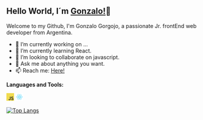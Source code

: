 ## Hello World, I´m [Gonzalo!](https://gonzalogorgojo.github.io/)👋


Welcome to my Github, I'm Gonzalo Gorgojo, a passionate Jr. frontEnd web developer from Argentina.

- 🔭 I’m currently working on ...
- 🌱 I’m currently learning React.
- 👯 I’m looking to collaborate on javascript.
- 💬 Ask me about anything you want.
- 📫 Reach me: [Here!](mailto:gongorgojo@gmail.com)

**Languages and Tools:**  

<code><img height="20" src="https://raw.githubusercontent.com/github/explore/80688e429a7d4ef2fca1e82350fe8e3517d3494d/topics/javascript/javascript.png"></code>
<code><img height="20" src="https://raw.githubusercontent.com/github/explore/80688e429a7d4ef2fca1e82350fe8e3517d3494d/topics/react/react.png"></code>

[![Top Langs](https://github-readme-stats.vercel.app/api/top-langs/?username=GonzaloGorgojo)](https://github.com/GonzaloGorgojo/github-readme-stats)
